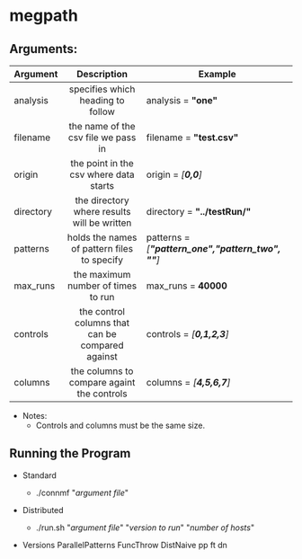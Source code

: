 # megpath

Arguments:
-------------------------------------------------------------

|Argument |Description				             |Example			                            |
|---------|:------------------------------------------------:|------------------------------------------------------|
|analysis | specifies which heading to follow                | analysis = **"one"**                                 |
|filename | the name of the csv file we pass in              | filename = **"test.csv"**                            |
|origin   | the point in the csv where data starts           | origin = *[**0,0**]*                                 |
|directory| the directory where results will be written      | directory = **"../testRun/"**                        |
|patterns | holds the names of pattern files to specify      | patterns = *[**"pattern_one","pattern_two", ""**]*   |
|max_runs | the maximum number of times to run               | max_runs = **40000**                                 |
|controls | the control columns that can be compared against | controls = *[**0,1,2,3**]*                           |
|columns  | the columns to compare againt the controls       | columns = *[**4,5,6,7**]*                            |

- Notes:
  * Controls and columns must be the same size.

Running the Program
-------------------------------------------------------------
- Standard
	* ./connmf	"*argument file*"

- Distributed
	* ./run.sh	"*argument file*"	"*version to run*"	"*number of hosts*"
	
- Versions
	ParallelPatterns	FuncThrow	DistNaive
	pp	ft	dn
